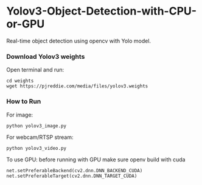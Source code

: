 # Yolov3-Object-Detection-with-CPU-or-GPU

Real-time object detection using opencv with Yolo model.

### Download Yolov3 weights

Open terminal and run:
```
cd weights
wget https://pjreddie.com/media/files/yolov3.weights
```
### How to Run

For image:

`python yolov3_image.py`

For webcam/RTSP stream:

`python yolov3_video.py`


To use GPU:
before running with GPU make sure openv build with cuda
```
net.setPreferableBackend(cv2.dnn.DNN_BACKEND_CUDA)
net.setPreferableTarget(cv2.dnn.DNN_TARGET_CUDA)
```